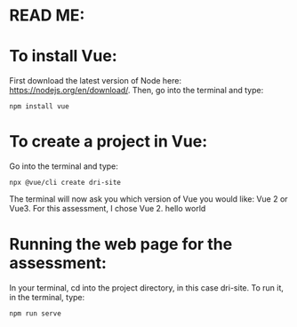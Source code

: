 # READ ME:

# To install Vue:
First download the latest version of Node here: https://nodejs.org/en/download/. Then, go into the terminal and type:
```
npm install vue
```

# To create a project in Vue:
Go into the terminal and type:
```
npx @vue/cli create dri-site
```
The terminal will now ask you which version of Vue you would like: Vue 2 or Vue3. 
For this assessment, I chose Vue 2.
hello world

# Running the web page for the assessment:
In your terminal, cd into the project directory, in this case dri-site. To run it, in the terminal, type:
```
npm run serve
```
